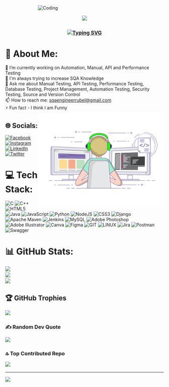 <img align="right" alt="Coding" width="400" src="[https://raw.githubusercontent.com/devSouvik/devSouvik/master/gif3.gif](https://pbs.twimg.com/media/F5htusZaMAANIJ5?format=jpg&name=small)">
<h2 align="center"><img src="https://readme-typing-svg.herokuapp.com?color=%233B3838&size=25&center=true&vCenter=true&width=600&height=50&lines=Hi+👋,+I'm+Rubel+Hosain" />
</h2>
<h3 align="center"><a href="https://git.io/typing-svg"><img src="https://readme-typing-svg.demolab.com?font=Fira+Code&weight=250&size=30&pause=1000&color=&width=1200&height=50&lines=A+Passionate+Software+Quality+Assurance+Engineer" alt="Typing SVG" /></a></h3>

# 💫 About Me:
🔭 I’m currently working on Automation, Manual, API and Performance Testing<br>🌱 I'm always trying to increase SQA Knowledge<br>💬 Ask me about Manual Testing, API Testing, Performance Testing, Database Testing, Project Management, Automation Testing, Security Testing, Source and Version Control<br>📫 How to reach me: sqaengineerrubel@gmail.com<br>⚡ Fun fact -  I think I am Funny
<img align="right" alt="Coding" width="400" src="https://raw.githubusercontent.com/devSouvik/devSouvik/master/gif3.gif">

## 🌐 Socials:
[![Facebook](https://img.shields.io/badge/Facebook-%231877F2.svg?logo=Facebook&logoColor=white)](https://facebook.com/rubelhosain.dm) [![Instagram](https://img.shields.io/badge/Instagram-%23E4405F.svg?logo=Instagram&logoColor=white)](https://instagram.com/rubelhosain_digitalmarketer) [![LinkedIn](https://img.shields.io/badge/LinkedIn-%230077B5.svg?logo=linkedin&logoColor=white)](https://linkedin.com/in/rubelhosain) [![Twitter](https://img.shields.io/badge/Twitter-%231DA1F2.svg?logo=Twitter&logoColor=white)](https://twitter.com/rubelhosain_) 

# 💻 Tech Stack:
![C](https://img.shields.io/badge/c-%2300599C.svg?style=plastic&logo=c&logoColor=white) ![C++](https://img.shields.io/badge/c++-%2300599C.svg?style=plastic&logo=c%2B%2B&logoColor=white) ![HTML5](https://img.shields.io/badge/html5-%23E34F26.svg?style=plastic&logo=html5&logoColor=white) ![Java](https://img.shields.io/badge/java-%23ED8B00.svg?style=plastic&logo=java&logoColor=white) ![JavaScript](https://img.shields.io/badge/javascript-%23323330.svg?style=plastic&logo=javascript&logoColor=%23F7DF1E) ![Python](https://img.shields.io/badge/python-3670A0?style=plastic&logo=python&logoColor=ffdd54) ![NodeJS](https://img.shields.io/badge/node.js-6DA55F?style=plastic&logo=node.js&logoColor=white) ![CSS3](https://img.shields.io/badge/css3-%231572B6.svg?style=plastic&logo=css3&logoColor=white) ![Django](https://img.shields.io/badge/django-%23092E20.svg?style=plastic&logo=django&logoColor=white) ![Apache Maven](https://img.shields.io/badge/Apache%20Maven-C71A36?style=plastic&logo=Apache%20Maven&logoColor=white) ![Jenkins](https://img.shields.io/badge/jenkins-%232C5263.svg?style=plastic&logo=jenkins&logoColor=white) ![MySQL](https://img.shields.io/badge/mysql-%2300f.svg?style=plastic&logo=mysql&logoColor=white) ![Adobe Photoshop](https://img.shields.io/badge/adobephotoshop-%2331A8FF.svg?style=plastic&logo=adobephotoshop&logoColor=white) ![Adobe Illustrator](https://img.shields.io/badge/adobeillustrator-%23FF9A00.svg?style=plastic&logo=adobeillustrator&logoColor=white) ![Canva](https://img.shields.io/badge/Canva-%2300C4CC.svg?style=plastic&logo=Canva&logoColor=white) 	![Figma](https://img.shields.io/badge/figma-%23F24E1E.svg?style=plastic&logo=figma&logoColor=white) ![GIT](https://img.shields.io/badge/Git-fc6d26?style=plastic&logo=git&logoColor=white) ![LINUX](https://img.shields.io/badge/Linux-FCC624?style=plastic&logo=linux&logoColor=black) ![Jira](https://img.shields.io/badge/jira-%230A0FFF.svg?style=plastic&logo=jira&logoColor=white) ![Postman](https://img.shields.io/badge/Postman-FF6C37?style=plastic&logo=postman&logoColor=white) ![Swagger](https://img.shields.io/badge/-Swagger-%23Clojure?style=plastic&logo=swagger&logoColor=white)
# 📊 GitHub Stats:
![](https://github-readme-stats.vercel.app/api?username=rubelhosainsqa&theme=chartreuse-dark&hide_border=false&include_all_commits=true&count_private=true)<br/>
![](https://github-readme-streak-stats.herokuapp.com/?user=rubelhosainsqa&theme=chartreuse-dark&hide_border=false)<br/>
![](https://github-readme-stats.vercel.app/api/top-langs/?username=rubelhosainsqa&theme=chartreuse-dark&hide_border=false&include_all_commits=true&count_private=true&layout=compact)

## 🏆 GitHub Trophies
![](https://github-profile-trophy.vercel.app/?username=rubelhosainsqa&theme=radical&no-frame=false&no-bg=false&margin-w=4)

### ✍️ Random Dev Quote
![](https://quotes-github-readme.vercel.app/api?type=horizontal&theme=radical)

### 🔝 Top Contributed Repo
![](https://github-contributor-stats.vercel.app/api?username=rubelhosainsqa&limit=5&theme=dark&combine_all_yearly_contributions=true)

---
[![](https://visitcount.itsvg.in/api?id=rubelhosainsqa&icon=0&color=0)](https://visitcount.itsvg.in)

<!-- Proudly created with GPRM ( https://gprm.itsvg.in ) -->


